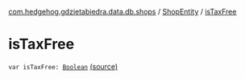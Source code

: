 [com.hedgehog.gdzietabiedra.data.db.shops](../index.md) / [ShopEntity](index.md) / [isTaxFree](./is-tax-free.md)

# isTaxFree

`var isTaxFree: `[`Boolean`](https://kotlinlang.org/api/latest/jvm/stdlib/kotlin/-boolean/index.html) [(source)](https://github.com/asvid/GdzieTaBiedra/tree/master/app/src/main/java/com/hedgehog/gdzietabiedra/data/repository/shops/ShopEntity.kt#L39)